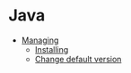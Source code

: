 # Java
* [Managing](managing.md)
   * [Installing](managing.md#installing)
   * [Change default version](managing.md#change-default-version)

